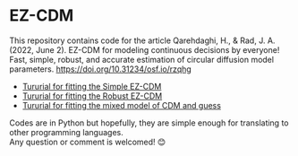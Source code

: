 # EZ-CDM
This repository contains code for the article Qarehdaghi, H., & Rad, J. A. (2022, June 2). EZ-CDM for modeling continuous decisions by everyone! Fast, simple, robust, and accurate estimation of circular diffusion model parameters. https://doi.org/10.31234/osf.io/rzqhg

- [Tururial for fitting the Simple EZ-CDM](https://github.com/HasanNath/EZ-CDM/blob/main/Simple%20EZ-CDM.ipynb)
- [Tururial for fitting the Robust EZ-CDM](https://github.com/HasanNath/EZ-CDM/blob/main/Robust%20EZ-CDM.ipynb)
- [Tururial for fitting the mixed model of CDM and guess](https://github.com/HasanNath/EZ-CDM/blob/main/Mixed%20model%20of%20the%20CDM%20and%20guess.ipynb)

Codes are in Python but hopefully, they are simple enough for translating to other programming languages.\
Any question or comment is welcomed! 😊
